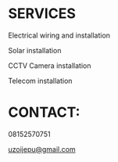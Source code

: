 #  SERVICES



Electrical wiring and installation

Solar installation

CCTV Camera installation

Telecom installation


#  CONTACT:

08152570751

uzoijepu@gmail.com
